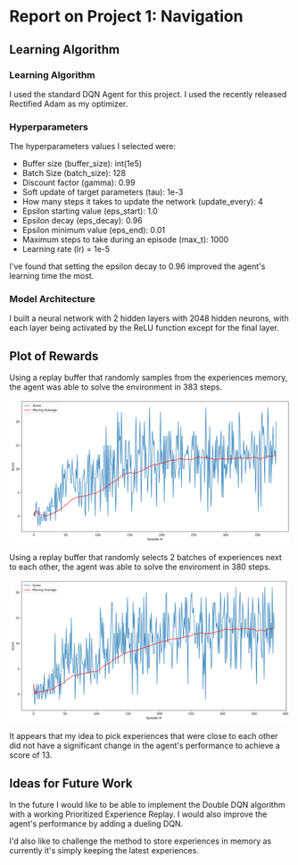 [//]: # (Image References)

[image1]: https://raw.githubusercontent.com/fredericosantos/DRLN_Navigation/master/image1.png "Random Samples"
[image2]: https://raw.githubusercontent.com/fredericosantos/DRLN_Navigation/master/image2.png "Random batches of Samples"

# Report on Project 1: Navigation

## Learning Algorithm

### Learning Algorithm

I used the standard DQN Agent for this project. I used the recently released Rectified Adam as my optimizer.

### Hyperparameters

The hyperparameters values I selected were:

- Buffer size (buffer_size): int(1e5)
- Batch Size (batch_size): 128
- Discount factor (gamma): 0.99
- Soft update of target parameters (tau): 1e-3
- How many steps it takes to update the network (update_every): 4
- Epsilon starting value (eps_start): 1.0
- Epsilon decay (eps_decay): 0.96
- Epsilon minimum value (eps_end): 0.01
- Maximum steps to take during an episode (max_t): 1000
- Learning rate (lr) = 1e-5

I've found that setting the epsilon decay to 0.96 improved the agent's learning time the most.

### Model Architecture

I built a neural network with 2 hidden layers with 2048 hidden neurons, with each layer being activated by the ReLU function except for the final layer.

## Plot of Rewards

Using a replay buffer that randomly samples from the experiences memory, the agent was able to solve the environment in 383 steps.

![Random loose samples][image1]

Using a replay buffer that randomly selects 2 batches of experiences next to each other, the agent was able to solve the enviroment in 380 steps.

![Random batches of samples][image2]

It appears that my idea to pick experiences that were close to each other did not have a significant change in the agent's performance to achieve a score of 13.

## Ideas for Future Work

In the future I would like to be able to implement the Double DQN algorithm with a working Prioritized Experience Replay. I would also improve the agent's performance by adding a dueling DQN.

I'd also like to challenge the method to store experiences in memory as currently it's simply keeping the latest experiences.







